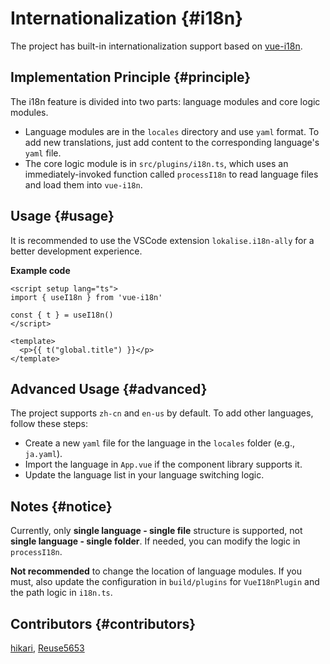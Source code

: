 # Internationalization {#i18n}

The project has built-in internationalization support based on [vue-i18n](https://vue-i18n.intlify.dev/).

## Implementation Principle {#principle}

The i18n feature is divided into two parts: language modules and core logic modules.

- Language modules are in the `locales` directory and use `yaml` format. To add new translations, just add content to the corresponding language's `yaml` file.
- The core logic module is in `src/plugins/i18n.ts`, which uses an immediately-invoked function called `processI18n` to read language files and load them into `vue-i18n`.

## Usage {#usage}

It is recommended to use the VSCode extension `lokalise.i18n-ally` for a better development experience.

**Example code**

```vue
<script setup lang="ts">
import { useI18n } from 'vue-i18n'

const { t } = useI18n()
</script>

<template>
  <p>{{ t("global.title") }}</p>
</template>
```

## Advanced Usage {#advanced}

The project supports `zh-cn` and `en-us` by default. To add other languages, follow these steps:

- Create a new `yaml` file for the language in the `locales` folder (e.g., `ja.yaml`).
- Import the language in `App.vue` if the component library supports it.
- Update the language list in your language switching logic.

## Notes {#notice}

Currently, only **single language - single file** structure is supported, not **single language - single folder**. If needed, you can modify the logic in `processI18n`.

**Not recommended** to change the location of language modules. If you must, also update the configuration in `build/plugins` for `VueI18nPlugin` and the path logic in `i18n.ts`.

## Contributors {#contributors}

[hikari](https://github.com/liuyax0818), [Reuse5653](https://github.com/Reuse5653)

